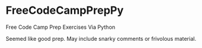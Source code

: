 # FreeCodeCampPrepPy
Free Code Camp Prep Exercises Via Python

Seemed like good prep.  May include snarky comments or frivolous material.  
